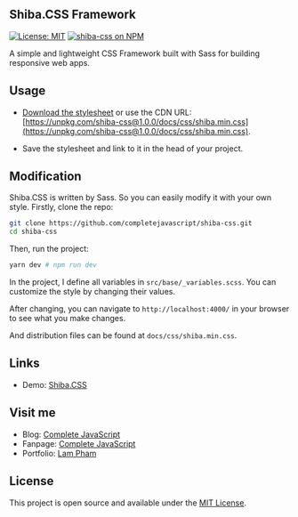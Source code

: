 ## Shiba.CSS Framework

[![License: MIT](https://img.shields.io/badge/License-MIT-blue.svg)](https://opensource.org/licenses/MIT) [![shiba-css on NPM](https://img.shields.io/npm/v/shiba-css.svg?color=green&label=shiba-css)](https://www.npmjs.com/package/shiba-css)

A simple and lightweight CSS Framework built with Sass for building responsive web apps.

## Usage

- [Download the stylesheet](https://completejavascript.github.io/shiba-css/css/shiba.min.css) or use the CDN URL: [https://unpkg.com/shiba-css@1.0.0/docs/css/shiba.min.css](https://unpkg.com/shiba-css@1.0.0/docs/css/shiba.min.css).

- Save the stylesheet and link to it in the head of your project.

## Modification

Shiba.CSS is written by Sass. So you can easily modify it with your own style. Firstly, clone the repo:

```bash
git clone https://github.com/completejavascript/shiba-css.git
cd shiba-css
```

Then, run the project:

```bash
yarn dev # npm run dev
```

In the project, I define all variables in `src/base/_variables.scss`. You can customize the style by changing their values.

After changing, you can navigate to `http://localhost:4000/` in your browser to see what you make changes.

And distribution files can be found at `docs/css/shiba.min.css`.

## Links

- Demo: [Shiba.CSS](https://about.phamvanlam.com/shiba-css)

## Visit me

- Blog: [Complete JavaScript](https://completejavascript.com/)
- Fanpage: [Complete JavaScript](https://www.facebook.com/completejavascript/)
- Portfolio: [Lam Pham](https://about.phamvanlam.com/)

## License

This project is open source and available under the [MIT License](https://github.com/completejavascript/shiba-css/blob/master/LICENSE.md).

